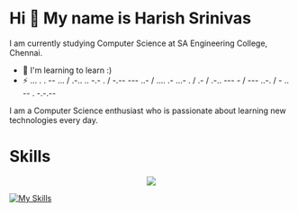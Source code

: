 Hi 👋 My name is Harish Srinivas
=================================

I am currently studying Computer Science at SA Engineering College, Chennai.
*   🧠 I'm learning to learn :)
*   ⚡ ... . . -- ... / .-.. .. -.- . / -.-- --- ..- / .... .- ...- . / .- / .-.. --- - / --- ..-. / - .. -- . -.-.--

I am a Computer Science enthusiast who is passionate about learning new technologies every day.

# Skills

<p align="center">
  <a href="https://skillicons.dev">
    <img src="https://skillicons.dev/icons?i=python,c,html,js,tailwindss,react" />
  </a>
</p>

[![My Skills](https://skillicons.dev/icons?i=python,c,html,js,tailwindss,react)](https://skillicons.dev)

